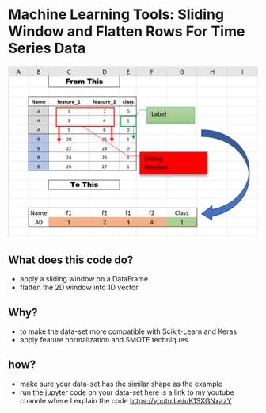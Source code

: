 # Machine Learning Tools: Sliding Window and Flatten Rows For Time Series Data
![alt text](https://github.com/AlexanderMonneret/Sliding-Window-Flatten-Data-Rows-Python-/blob/main/repo_screen_shots/Screenshot_2.png)
## What does this code do?
- apply a sliding window on a DataFrame
- flatten the 2D window into 1D vector
## Why?
- to make the data-set more compatible with Scikit-Learn and Keras
- apply feature normalization and SMOTE techniques
## how?
- make sure your data-set has the similar shape as the example
- run the jupyter code on your data-set
here is a link to my youtube channle where I explain the code 
https://youtu.be/uK1SXGNxazY


